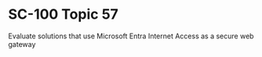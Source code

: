 # SC-100 Topic 57

Evaluate solutions that use Microsoft Entra Internet Access as a secure web gateway
